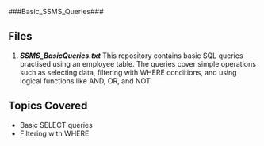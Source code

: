 ###Basic_SSMS_Queries###
## Files
1. ***SSMS_BasicQueries.txt***
This repository contains basic SQL queries practised using an employee table. The queries cover simple operations such as selecting data, filtering with WHERE conditions, and using logical functions like AND, OR, and NOT.

## Topics Covered
- Basic SELECT queries
- Filtering with WHERE
